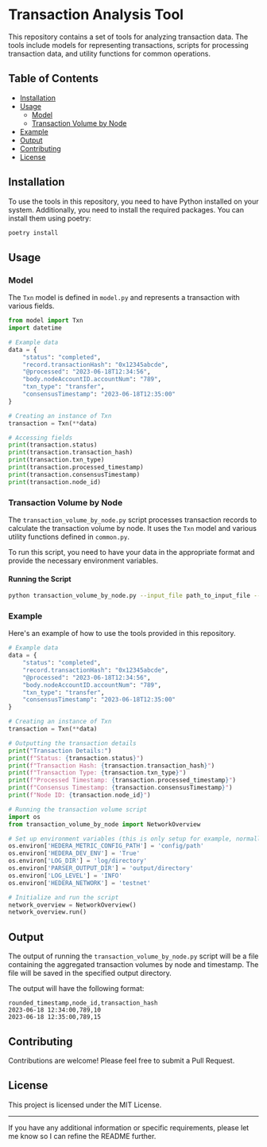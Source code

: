 # Transaction Analysis Tool

This repository contains a set of tools for analyzing transaction data. The tools include models for representing transactions, scripts for processing transaction data, and utility functions for common operations.

## Table of Contents

- [Installation](#installation)
- [Usage](#usage)
  - [Model](#model)
  - [Transaction Volume by Node](#transaction-volume-by-node)
- [Example](#example)
- [Output](#output)
- [Contributing](#contributing)
- [License](#license)

## Installation

To use the tools in this repository, you need to have Python installed on your system. Additionally, you need to install the required packages. You can install them using poetry:

```bash
poetry install
```

## Usage

### Model

The `Txn` model is defined in `model.py` and represents a transaction with various fields.

```python
from model import Txn
import datetime

# Example data
data = {
    "status": "completed",
    "record.transactionHash": "0x12345abcde",
    "@processed": "2023-06-18T12:34:56",
    "body.nodeAccountID.accountNum": "789",
    "txn_type": "transfer",
    "consensusTimestamp": "2023-06-18T12:35:00"
}

# Creating an instance of Txn
transaction = Txn(**data)

# Accessing fields
print(transaction.status)
print(transaction.transaction_hash)
print(transaction.txn_type)
print(transaction.processed_timestamp)
print(transaction.consensusTimestamp)
print(transaction.node_id)
```

### Transaction Volume by Node

The `transaction_volume_by_node.py` script processes transaction records to calculate the transaction volume by node. It uses the `Txn` model and various utility functions defined in `common.py`.

To run this script, you need to have your data in the appropriate format and provide the necessary environment variables.


#### Running the Script

```bash
python transaction_volume_by_node.py --input_file path_to_input_file --output_folder path_to_output_folder
```

### Example

Here's an example of how to use the tools provided in this repository.

```python
# Example data
data = {
    "status": "completed",
    "record.transactionHash": "0x12345abcde",
    "@processed": "2023-06-18T12:34:56",
    "body.nodeAccountID.accountNum": "789",
    "txn_type": "transfer",
    "consensusTimestamp": "2023-06-18T12:35:00"
}

# Creating an instance of Txn
transaction = Txn(**data)

# Outputting the transaction details
print("Transaction Details:")
print(f"Status: {transaction.status}")
print(f"Transaction Hash: {transaction.transaction_hash}")
print(f"Transaction Type: {transaction.txn_type}")
print(f"Processed Timestamp: {transaction.processed_timestamp}")
print(f"Consensus Timestamp: {transaction.consensusTimestamp}")
print(f"Node ID: {transaction.node_id}")

# Running the transaction volume script
import os
from transaction_volume_by_node import NetworkOverview

# Set up environment variables (this is only setup for example, normally it should be set in .env file)
os.environ['HEDERA_METRIC_CONFIG_PATH'] = 'config/path'
os.environ['HEDERA_DEV_ENV'] = 'True'
os.environ['LOG_DIR'] = 'log/directory'
os.environ['PARSER_OUTPUT_DIR'] = 'output/directory'
os.environ['LOG_LEVEL'] = 'INFO'
os.environ['HEDERA_NETWORK'] = 'testnet'

# Initialize and run the script
network_overview = NetworkOverview()
network_overview.run()
```

## Output

The output of running the `transaction_volume_by_node.py` script will be a file containing the aggregated transaction volumes by node and timestamp. The file will be saved in the specified output directory.

The output will have the following format:

```
rounded_timestamp,node_id,transaction_hash
2023-06-18 12:34:00,789,10
2023-06-18 12:35:00,789,15
```

## Contributing

Contributions are welcome! Please feel free to submit a Pull Request.

## License

This project is licensed under the MIT License.

---

If you have any additional information or specific requirements, please let me know so I can refine the README further.